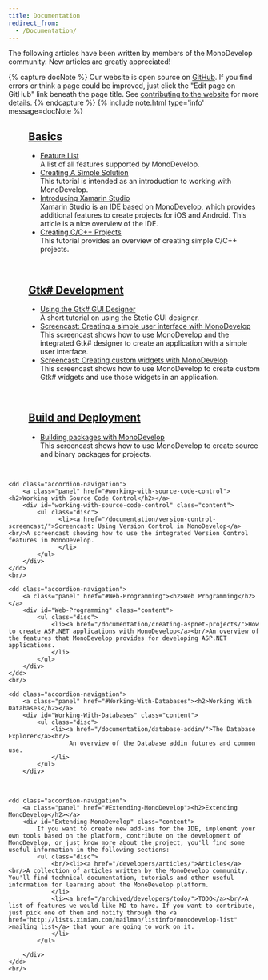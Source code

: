 ```yaml
---
title: Documentation
redirect_from:
  - /Documentation/
---
```


The following articles have been written by members of the MonoDevelop community. New articles are greatly appreciated!

{% capture docNote %}
Our website is open source on [GitHub](https://github.com/mono/md-website). If you find errors or think a page could be improved, just click the "Edit page on GitHub" link beneath the page title. See [contributing to the website](https://github.com/mono/md-website#contributing-to-the-website) for more details.
{% endcapture %}
{% include note.html type='info' message=docNote %}

<dl class="accordion" data-accordion>
    <dd class="accordion-navigation">
        <a class="panel" href="#basics"><h2>Basics</h2></a>
        <div id="basics" class="content active">
            <ul class="disc">
                <li><a href="/documentation/feature-list/">Feature List</a><br/>
A list of all features supported by MonoDevelop.</li>
                <li> <a href="/documentation/creating-a-simple-solution/">Creating A Simple Solution</a><br/>
This tutorial is intended as an introduction to working with MonoDevelop.</li>
                <li><a href="http://docs.xamarin.com/guides/cross-platform/getting_started/introducing_xamarin_studio">Introducing Xamarin Studio</a><br/>
Xamarin Studio is an IDE based on MonoDevelop, which provides additional features to create projects for iOS and Android. This article is a nice overview of the IDE.</li>
                <li><a href="/documentation/creating-c-and-cpp-projects/">Creating C/C++ Projects</a> <br/>
This tutorial provides an overview of creating simple C/C++ projects.</li>
            </ul>
        </div>
    </dd>
    <br/>
 
   <dd class="accordion-navigation">
        <a class="panel" href="#gtk-development"><h2>Gtk# Development</h2></a>
        <div id="gtk-development" class="content">
            <ul class="disc">
                <li><a href="/documentation/stetic-gui-designer/">Using the Gtk# GUI Designer</a><br/>
A short tutorial on using the Stetic GUI designer.</li>
                <li><a href="/documentation/creating-a-simple-user-interface-with-monodevelop/">Screencast: Creating a simple user interface with MonoDevelop</a><br/>
This screencast shows how to use MonoDevelop and the integrated Gtk# designer to create an application with a simple user interface.</li>
                <li><a href="/documentation/creating-custom-widgets-with-monodevelop/">Screencast: Creating custom widgets with MonoDevelop </a><br/>
This screencast shows how to use MonoDevelop to create custom Gtk# widgets and use those widgets in an application.</li>
            </ul>
        </div>
    </dd>
    <br/>

   <dd class="accordion-navigation">
        <a class="panel" href="#build-deployment"><h2>Build and Deployment</h2></a>
        <div id="build-deployment" class="content">
            <ul class="disc">
                <li><a href="/documentation/building-packages-with-monodevelop/">Building packages with MonoDevelop</a><br/>This screencast shows how to use MonoDevelop to create source and binary packages for projects.
                </li>
            </ul>
        </div>
    </dd>
    <br/>

    <dd class="accordion-navigation">
        <a class="panel" href="#working-with-source-code-control"><h2>Working with Source Code Control</h2></a>
        <div id="working-with-source-code-control" class="content">
            <ul class="disc">
                  <li><a href="/documentation/version-control-screencast/">Screencast: Using Version Control in MonoDevelop</a><br/>A screencast showing how to use the integrated Version Control features in MonoDevelop.
                  </li>
            </ul>
        </div>
    </dd>
    <br/>

    <dd class="accordion-navigation">
        <a class="panel" href="#Web-Programming"><h2>Web Programming</h2></a>
        <div id="Web-Programming" class="content">
            <ul class="disc">
                <li><a href="/documentation/creating-aspnet-projects/">How to create ASP.NET applications with MonoDevelop</a><br/>An overview of the features that MonoDevelop provides for developing ASP.NET applications.
                </li>
            </ul>
        </div>
    </dd>
    <br/>

    <dd class="accordion-navigation">
        <a class="panel" href="#Working-With-Databases"><h2>Working With Databases</h2></a>
        <div id="Working-With-Databases" class="content">
            <ul class="disc">
                <li><a href="/documentation/database-addin/">The Database Explorer</a><br/>
                     An overview of the Database addin futures and common use.
                </li>
            </ul>
        </div>
   </dd>
   <br/>

    <dd class="accordion-navigation">
        <a class="panel" href="#Extending-MonoDevelop"><h2>Extending MonoDevelop</h2></a>
        <div id="Extending-MonoDevelop" class="content">
            If you want to create new add-ins for the IDE, implement your own tools based on the platform, contribute on the development of MonoDevelop, or just know more about the project, you'll find some useful information in the following sections:
            <ul class="disc">
                <br/><li><a href="/developers/articles/">Articles</a><br/>A collection of articles written by the MonoDevelop community. You'll find technical documentation, tutorials and other useful information for learning about the MonoDevelop platform.
                </li>
                <li><a href="/archived/developers/todo/">TODO</a><br/>A list of features we would like MD to have. If you want to contribute, just pick one of them and notify through the <a href="http://lists.ximian.com/mailman/listinfo/monodevelop-list" >mailing list</a> that your are going to work on it.
                </li>
            </ul>

        </div>
    </dd>
    <br/>
</dl>

